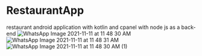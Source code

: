 # RestaurantApp
restaurant android application with kotlin and cpanel with node js as a back-end
![WhatsApp Image 2021-11-11 at 11 48 30 AM](https://user-images.githubusercontent.com/61879431/144741581-8a0a18cd-33cb-41e6-8df7-ad99cb7223ed.jpeg)
![WhatsApp Image 2021-11-11 at 11 48 31 AM](https://user-images.githubusercontent.com/61879431/144741584-56f3afd6-6000-4b7b-87d1-dc04e67a9f99.jpeg)
![WhatsApp Image 2021-11-11 at 11 48 30 AM (1)](https://user-images.githubusercontent.com/61879431/144741585-035e7b4f-90a4-487a-9076-7dadd3013443.jpeg)

